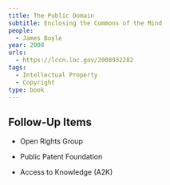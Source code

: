 ```yaml
---
title: The Public Domain
subtitle: Enclosing the Commons of the Mind
people:
  - James Boyle
year: 2008
urls:
  - https://lccn.loc.gov/2008932282
tags:
  - Intellectual Property
  - Copyright
type: book
---
```


## Follow-Up Items

- Open Rights Group

- Public Patent Foundation

- Access to Knowledge (A2K)
